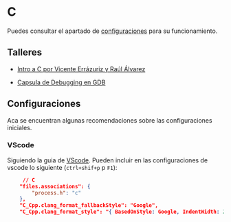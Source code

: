 # C

Puedes consultar el apartado de [configuraciones](./configuraciones.md) para su funcionamiento.

## Talleres

- [Intro a C por Vicente Errázuriz y Raúl Álvarez](https://github.com/DCCentral-de-Apuntes/intro-C)

- [Capsula de Debugging en GDB](https://youtu.be/RNfVQQEUoMQ)

## Configuraciones

Aca se encuentran algunas recomendaciones sobre las configuraciones iniciales.

### VScode

Siguiendo la guia de [VScode](../../herramientas/vscode.md). Pueden incluir en las configuraciones de vscode lo siguiente (`ctrl+shif+p` p `F1`):

```json
	 // C
    "files.associations": {
        "process.h": "c"
    },
    "C_Cpp.clang_format_fallbackStyle": "Google",
    "C_Cpp.clang_format_style": "{ BasedOnStyle: Google, IndentWidth: 2, ColumnLimit: 0, IndentCaseLabels: false, TabWidth: 2, SpacesBeforeTrailingComments: 3, BreakBeforeBraces: Custom, BraceWrapping: { BeforeElse: false } }",
```
